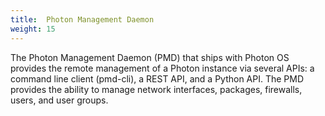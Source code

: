 ```yaml
---
title:  Photon Management Daemon
weight: 15
---
```


The Photon Management Daemon (PMD) that ships with Photon OS provides the remote management of a Photon instance via several APIs: a command line client (pmd-cli), a REST API, and a Python API. The PMD provides the ability to manage network interfaces, packages, firewalls, users, and user groups.

